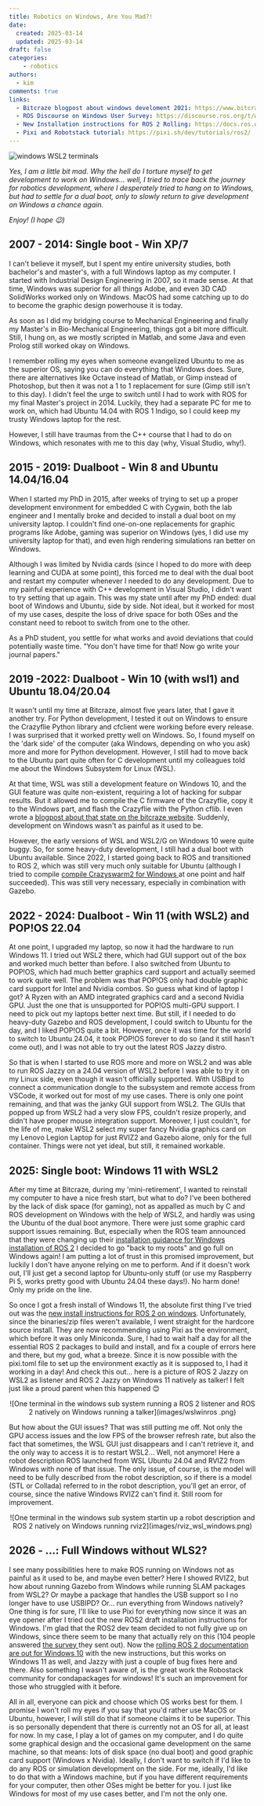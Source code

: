 ```yaml
---
title: Robotics on Windows, Are You Mad?!
date:
  created: 2025-03-14
  updated: 2025-03-14
draft: false
categories: 
    - robotics
authors:
  - kim
comments: true
links:
  - Bitcraze blogpost about windows develoment 2021: https://www.bitcraze.io/2021/04/transitioning-back-to-windows-development/
  - ROS Discourse on Windows User Survey: https://discourse.ros.org/t/windows-survey-results/39502
  - New Installation instructions for ROS 2 Rolling: https://docs.ros.org/en/rolling/Installation/Windows-Install-Binary.html
  - Pixi and Robotstack tutorial: https://pixi.sh/dev/tutorials/ros2/
---
```


<script data-goatcounter="https://knmcguire.goatcounter.com/count"
async src="//gc.zgo.at/count.js"></script>

<p><img alt="windows WSL2 terminals" src="https://knmcguire.github.io/blog/images/wslwinros.png" width="100" /></p>


_Yes, I am a little bit mad. Why the hell do I torture myself to get development to work on Windows... well, I tried to trace back the journey for robotics development, where I desperately tried to hang on to Windows, but had to settle for a dual boot, only to slowly return to give development on Windows a chance again._

_Enjoy! (I hope :wink:)_

<!-- more -->


## 2007 - 2014: Single boot - Win XP/7

I can't believe it myself, but I spent my entire university studies, both bachelor's and master's, with a full Windows laptop as my computer. I started with Industrial Design Engineering in 2007, so it made sense. At that time, Windows was superior for all things Adobe, and even 3D CAD SolidWorks worked only on Windows. MacOS had some catching up to do to become the graphic design powerhouse it is today.

As soon as I did my bridging course to Mechanical Engineering and finally my Master's in Bio-Mechanical Engineering, things got a bit more difficult. Still, I hung on, as we mostly scripted in Matlab, and some Java and even Prolog still worked okay on Windows.

I remember rolling my eyes when someone evangelized Ubuntu to me as the superior OS, saying you can do everything that Windows does. Sure, there are alternatives like Octave instead of Matlab, or Gimp instead of Photoshop, but then it was not a 1 to 1 replacement for sure (Gimp still isn't to this day). I didn't feel the urge to switch until I had to work with ROS for my final Master's project in 2014. Luckily, they had a separate PC for me to work on, which had Ubuntu 14.04 with ROS 1 Indigo, so I could keep my trusty Windows laptop for the rest.

However, I still have traumas from the C++ course that I had to do on Windows, which resonates with me to this day (why, Visual Studio, why!).

## 2015 - 2019: Dualboot - Win 8 and Ubuntu 14.04/16.04

When I started my PhD in 2015, after weeks of trying to set up a proper development environment for embedded C with Cygwin, both the lab engineer and I mentally broke and decided to install a dual boot on my university laptop. I couldn't find one-on-one replacements for graphic programs like Adobe, gaming was superior on Windows (yes, I did use my university laptop for that), and even high rendering simulations ran better on Windows.

Although I was limited by Nvidia cards (since I hoped to do more with deep learning and CUDA at some point), this forced me to deal with the dual boot and restart my computer whenever I needed to do any development. Due to my painful experience with C++ development in Visual Studio, I didn't want to try setting that up again. This was my state until after my PhD ended: dual boot of Windows and Ubuntu, side by side. Not ideal, but it worked for most of my use cases, despite the loss of drive space for both OSes and the constant need to reboot to switch from one to the other.

As a PhD student, you settle for what works and avoid deviations that could potentially waste time. "You don't have time for that! Now go write your journal papers."

## 2019 -2022: Dualboot - Win 10 (with wsl1) and Ubuntu 18.04/20.04

It wasn't until my time at Bitcraze, almost five years later, that I gave it another try. For Python development, I tested it out on Windows to ensure the Crazyflie Python library and cfclient were working before every release. I was surprised that it worked pretty well on Windows. So, I found myself on the 'dark side' of the computer (aka Windows, depending on who you ask) more and more for Python development. However, I still had to move back to the Ubuntu part quite often for C development until my colleagues told me about the Windows Subsystem for Linux (WSL).

At that time, WSL was still a development feature on Windows 10, and the GUI feature was quite non-existent, requiring a lot of hacking for subpar results. But it allowed me to compile the C firmware of the Crazyflie, copy it to the Windows part, and flash the Crazyflie with the Python cflib. I even wrote a [blogpost about that state on the bitcraze website](https://www.bitcraze.io/2021/04/transitioning-back-to-windows-development/). Suddenly, development on Windows wasn't as painful as it used to be. 

However, the early versions of WSL and WSL2/G on Windows 10 were quite buggy. So, for some heavy-duty development, I still had a dual boot with Ubuntu available. Since 2022, I started going back to ROS and transitioned to ROS 2, which was still very much only suitable for Ubuntu (although I tried to compile [compile Crazyswarm2 for Windows ](https://github.com/IMRCLab/crazyswarm2/issues/1) at one point and half succeeded). This was still very necessary, especially in combination with Gazebo.

## 2022 - 2024: Dualboot - Win 11 (with WSL2) and POP!OS 22.04

At one point, I upgraded my laptop, so now it had the hardware to run Windows 11. I tried out WSL2 there, which had GUI support out of the box and worked much better than before. I also switched from Ubuntu to POP!OS, which had much better graphics card support and actually seemed to work quite well. The problem was that POP!OS only had double graphic card support for Intel and Nvidia combos. So guess what kind of laptop I got? A Ryzen with an AMD integrated graphics card and a second Nvidia GPU. Just the one that is unsupported for POP!OS multi-GPU support. I need to pick out my laptops better next time. But still, if I needed to do heavy-duty Gazebo and ROS development, I could switch to Ubuntu for the day, and I liked POP!OS quite a bit. However, once it was time for the world to switch to Ubuntu 24.04, it took POP!OS forever to do so (and it still hasn't come out), and I was not able to try out the latest ROS Jazzy distro.

So that is when I started to use ROS more and more on WSL2 and was able to run ROS Jazzy on a 24.04 version of WSL2 before I was able to try it on my Linux side, even though it wasn't officially supported. With USBipd to connect a communication dongle to the subsystem and remote access from VSCode, it worked out for most of my use cases. There is only one point remaining, and that was the janky GUI support from WSL2. The GUIs that popped up from WSL2 had a very slow FPS, couldn't resize properly, and didn't have proper mouse integration support. Moreover, I just couldn't, for the life of me, make WSL2 select my super fancy Nvidia graphics card on my Lenovo Legion Laptop for just RVIZ2 and Gazebo alone, only for the full container. Things were not yet ideal, but still, it remained workable.


## 2025: Single boot: Windows 11 with WSL2

After my time at Bitcraze, during my 'mini-retirement', I wanted to reinstall my computer to have a nice fresh start, but what to do? I've been bothered by the lack of disk space (for gaming), not as appalled as much by C and ROS development on Windows with the help of WSL2, and hardly was using the Ubuntu of the dual boot anymore. There were just some graphic card support issues remaining. But, especially when the ROS team announced that they were changing up their [installation guidance for Windows installation of ROS 2](https://discourse.ros.org/t/upcoming-switch-of-windows-installation-to-pixi-conda/41916) I decided to go "back to my roots" and go full on Windows again! I am putting a lot of trust in this promised improvement, but luckily I don't have anyone relying on me to perform. And if it doesn't work out, I'll just get a second laptop for Ubuntu-only stuff (or use my Raspberry Pi 5, works pretty good with Ubuntu 24.04 these days!). No harm done! Only my pride on the line.

So once I got a fresh install of Windows 11, the absolute first thing I've tried out was the [new install instructions for ROS 2 on windows](https://github.com/ros2/ros2_documentation/pull/4989). Unfortunately, since the binaries/zip files weren't available, I went straight for the hardcore source install. They are now recommending using Pixi as the environment, which before it was only Miniconda. Sure, I had to wait half a day for all the essential ROS 2 packages to build and install, and fix a couple of errors here and there, but my god, what a breeze. Since it is now possible with the pixi.toml file to set up the environment exactly as it is supposed to, I had it working in a day! And check this out... here is a picture of ROS 2 Jazzy on WSL2 as listener and ROS 2 Jazzy on Windows 11 natively as talker! I felt just like a proud parent when this happened :blush:

<center>![One terminal in the windows sub system running a ROS 2 listener and ROS 2 natively on Windows running a talker](images/wslwinros
.png)</center>

But how about the GUI issues? That was still putting me off. Not only the GPU access issues and the low FPS of the browser refresh rate, but also the fact that sometimes, the WSL GUI just disappears and I can't retrieve it, and the only way to access it is to restart WSL2... Well, not anymore! Here a robot description ROS launched from WSL Ubuntu 24.04 and RVIZ2 from Windows with none of that issue. The only issue, of course, is the model will need to be fully described from the robot description, so if there is a model (STL or Collada) referred to in the robot description, you'll get an error, of course, since the native Windows RVIZ2 can't find it. Still room for improvement.

<center>![One terminal in the windows sub system startin up a robot description and ROS 2 natively on Windows running rviz2](images/rviz_wsl_windows.png)</center>

## 2026 - ...: Full Windows without WLS2?

I see many possibilities here to make ROS running on Windows not as painful as it used to be, and maybe even better? Here I showed RVIZ2, but how about running Gazebo from Windows while running SLAM packages from WSL2? Or maybe a package that handles the USB support so I no longer have to use USBIPD? Or... run everything from Windows natively? One thing is for sure, I'll like to use Pixi for everything now since it was an eye opener after I tried out the new ROS2 draft installation instructions for Windows. I'm glad that the ROS2 dev team decided to not fully give up on Windows, since there seem to be many that actually rely on this (104 people answered [the survey ](https://discourse.ros.org/t/windows-survey-results/39502) they sent out). Now the [rolling ROS 2 documentation are out for Windows 10](https://docs.ros.org/en/rolling/Installation/Windows-Install-Binary.html) with the new instructions, but this works on Windows 11 as well, and Jazzy with just a couple of bug fixes here and there. Also something I wasn't aware of, is the great work the Robostack community for condapackages for windows! It's such an improvement for those who struggled with it before. 

All in all, everyone can pick and choose which OS works best for them. I promise I won't roll my eyes if you say that you'd rather use MacOS or Ubuntu, however, I will still do that if someone claims it to be superior. This is so personally dependent that there is currently not an OS for all, at least for now. In my case, I play a lot of games on my computer, and I do quite some graphical design and the occasional game development on the same machine, so that means: lots of disk space (no dual boot) and good graphic card support (Windows x Nvidia). Ideally, I don't want to switch if I'd like to do any ROS or simulation development on the side. For me, ideally, I'd like to do that with a Windows machine, but if you have different requirements for your computer, then other OSes might be better for you. I just like Windows for most of my use cases better, and I'm not the only one.